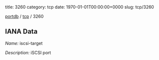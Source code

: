 title: 3260
category: tcp
date: 1970-01-01T00:00:00+0000
slug: tcp/3260

[portdb](/) / [tcp](/category/tcp.html) / 3260


## IANA Data

_Name:_ iscsi-target

_Description:_ iSCSI port

